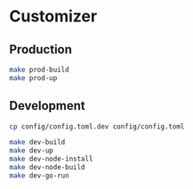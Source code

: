 # Customizer

## Production

```bash
make prod-build
make prod-up
```

## Development

```bash
cp config/config.toml.dev config/config.toml

make dev-build
make dev-up
make dev-node-install
make dev-node-build
make dev-go-run
```